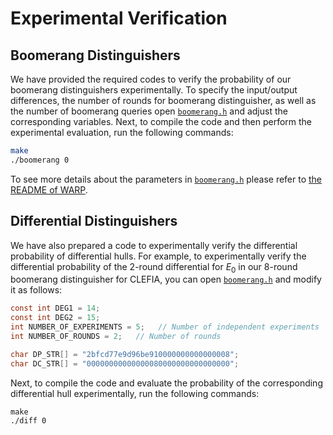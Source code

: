 # Experimental Verification

## Boomerang Distinguishers

We have provided the required codes to verify the probability of our boomerang distinguishers experimentally. To specify the input/output differences, the number of rounds for boomerang distinguisher, as well as the number of boomerang queries open [`boomerang.h`](boomerang.h) and adjust the corresponding variables. Next, to compile the code and then perform the experimental evaluation, run the following commands:

```sh
make
./boomerang 0
```

To see more details about the parameters in [`boomerang.h`](boomerang.h) please refer to [the README of WARP](warp/experimental-evaluation/README.md).

## Differential Distinguishers

We have also prepared a code to experimentally verify the differential probability of differential hulls. For example, to experimentally verify the differential probability of the 2-round differential for $E_{0}$ in our 8-round boomerang distinguisher for CLEFIA, you can open [`boomerang.h`](boomerang.h) and modify it as follows:

```c
const int DEG1 = 14;
const int DEG2 = 15;
int NUMBER_OF_EXPERIMENTS = 5;   // Number of independent experiments
int NUMBER_OF_ROUNDS = 2;   // Number of rounds

char DP_STR[] = "2bfcd77e9d96be910000000000000008";
char DC_STR[] = "00000000000000080000000000000000";
```

Next, to compile the code and evaluate the probability of the corresponding differential hull experimentally, run the following commands:

```
make
./diff 0
```